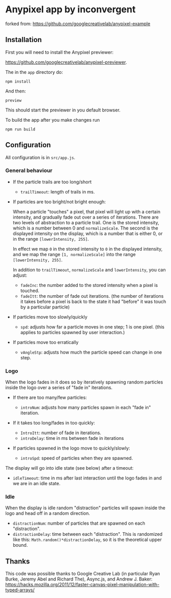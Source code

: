 # Anypixel app by inconvergent

forked from: https://github.com/googlecreativelab/anypixel-example

## Installation

First you will need to install the Anypixel previewer:

https://github.com/googlecreativelab/anypixel-previewer.

The in the `app` directory do:

    npm install

And then:

    preview

This should start the previewer in you default browser.

To build the app after you make changes run

    npm run build


## Configuration

All configuration is in `src/app.js`.


### General behaviour

- If the particle trails are too long/short

  - `trailTimeout`: length of trails in ms.

- If particles are too bright/not bright enough:

  When a particle "touches" a pixel,  that pixel will light up with a certain
  intensity, and gradually fade out over a series of iterations. There are two
  levels of abstraction to a particle trail. One is the stored intensity, which
  is a number between 0 and `normalizeScale`. The second is the displayed
  intensity on the display, which is a number that is either 0, or in the range
  `[lowerIntensity, 255]`.

  In effect we map `0` in the stored intensity to `0` in the displayed
  intensity, and we map the range `[1, normalizeScale]` into the range
  `[lowerIntensity, 255]`.

  In addition to `trailTimeout`, `normalizeScale` and `lowerIntensity`, you can
  adjust:

  - `fadeInc`: the number added to the stored intensity when a pixel is
    touched.
  - `fadeItt`: the number of fade out iterations. (the number of iterations it
    takes before a pixel is back to the state it had "before" it was touch by a
    particular particle)

- If particles move too slowly/quickly

  - `spd`: adjusts how far a particle moves in one step; 1 is one pixel. (this
    applies to particles spawned by user interaction.)

- If particles move too erratically

  - `vAngleStp`: adjusts how much the particle speed can change in one step.


### Logo

When the logo fades in it does so by iteratively spawning random particles
inside the logo over a series of "fade in" iterations.

- If there are too many/few particles:

  - `introNum`: adjusts how many particles spawn in each "fade in" iteration.

- If it takes too long/fades in too quickly:

  - `IntroItt`: number of fade in iterations.
  - `introDelay`: time in ms between fade in iterations

- If particles spawned in the logo move to quickly/slowly:

  - `introSpd`: speed of particles when they are spawned.

The display will go into idle state (see below) after a timeout:

- `idleTimeout`: time in ms after last interaction until the logo fades in and
  we are in an idle state.


### Idle

When the display is idle random "distraction" particles will spawn inside the
logo and head off in a random direction.

- `distractionNum`: number of particles that are spawned on each "distraction".
- `distractionDelay`: time between each "distraction". This is randomized like
  this: `Math.random()*distractionDelay`, so it is the theoretical upper bound.

## Thanks

This code was possible thanks to Google Creative Lab (in particular Ryan Burke,
Jeremy Abel and Richard The), Async.js, and Andrew J. Baker:
https://hacks.mozilla.org/2011/12/faster-canvas-pixel-manipulation-with-typed-arrays/


